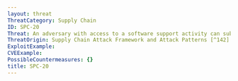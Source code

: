 ```yaml
---
layout: threat
ThreatCategory: Supply Chain
ID: SPC-20
Threat: An adversary with access to a software support activity can substitute malicious software for a legitimate component during a software upgrade
ThreatOrigin: Supply Chain Attack Framework and Attack Patterns [^142]
ExploitExample:
CVEExample:
PossibleCountermeasures: {}
title: SPC-20
---
```

